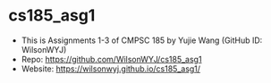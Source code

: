 # cs185_asg1

* This is Assignments 1-3 of CMPSC 185 by Yujie Wang (GitHub ID: WilsonWYJ)
* Repo: https://github.com/WilsonWYJ/cs185_asg1
* Website: https://wilsonwyj.github.io/cs185_asg1/

